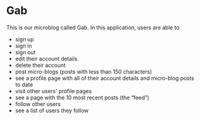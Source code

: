 # Gab

This is our microblog called Gab.  In this application, users are able to 

* sign up
* sign in
* sign out
* edit their account details
* delete their account
* post micro-blogs (posts with less than 150 characters)
* see a profile page with all of their account details and micro-blog posts to date
* visit other users' profile pages
* see a page with the 10 most recent posts (the “feed”)
* follow other users
* see a list of users they follow
